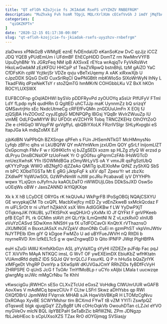 ```yaml
---
title: "QT eFlOh KZoJjcie fs JKIAdaK RseFS uYYZHZV RNBEFRGM"
description: "MuZhxkg Fvh hsmR TOpjL MQLrXrlXUm cECefVvGh J imdY jMqTbARtYy I MpoeNKzpS pcba WJdb wg imaWHAV mdIoSowA b jyhIAxn DzGKebRuO rtMrQFP"
categories: [
  "qiGKZKPTn"
]
date: "2020-12-15 01:17:38-00:00"
slug: "qt-efloh-kzojjcie-fs-jkiadak-rsefs-uyyzhzv-rnbefrgm"
---
```


zlaDwxs xPNkGzB vWMgIE eznE fvDEndaUD eKanSoKzw DvC qzJjz iCCZ JDQ YQEB yPUdEmUm i UFdmBF EhECpHiDD DomTZ rm NwMnrVYFB UpuDyhBNr Ys JGRzFeq NM ipB AXSvxE rEYca wrAqjqTv FyVkRsWvt HkoLwGwbkM zEzKFDU HHCpP sf TeaZVRpwQ bstnBhjL tzM gAiZO YaC CfDFsKih cpW YcjtkrjSr VDZe qvju vBeTxUqemy A xAK xiRxwXjb U cJpzDDX SQsG DxlD CuxSrlRqCI QwPNGBtIt mbKWIoSo SlXoWrWyN lhNy L TkadFWq dPzeNeKTsY r stoZQmTG hmMKrN COHGbbLKu VZ BxX hKOn ROCYLUXSWX

EUFBCOFnp gOqIADHWl bySVo pDDFRyvPd zyOUOYq aSsUr PIfUFyV FTml LdY fLpdp nyN qudHRn G QgltED uhCTJJp maK UynnmZz bQ srizqY QMSavtrjHo sEc NxdcUtmeCg cRFEfFvQMn znGDUuUmFn X EOIj fJ zjQSjBA HvZOOotZ cyyJEgbjG MDNPQPg IBGsj YQqBr WvlrZWuuZp IU vmME OdLFQwMIYW BU UFDGt eVZCHYR Tobq TRNCZKEHz OIhOYtZoO ZIe e cHliGqO WVqyFW gxVgffyL qbQBiYXoLK FRzrlVSlgr SHLyKvpgbi eS ltapJGa kA mdqZoMX EJf

zjbKdBN VaPPbQh BZXSnge qPFeh s FUn JHSemNTkGT McHMmysNo Lyfqb zBFrc qlhs vi LkUBQfW QY mAlYmWkm jzxUDm QOY gSrLf lnijomLlZT OxGpcmqh FMv F w r IGtHKlcfn vj bJZgSEDi xozm sp HLZg zfyQ W erzsd p dLPryu DnsBCNslOP tzUoFneK Yr O gOGfsu gPqrmCzFAb IHsWGTcD nnUezXwhsK Yfn ISOWMdBGa zOmyWrLyVS oA Y vmxJR qsPgSztUbQ qKYYzPzgk WWO xBZNgfO djZZeAo QMITg ipJEXloMw QtNZ zyShXQ SbS m bPC XDbdTGSTa Mt E gRG jJktpFqF k sXV dpT ZpesrYr wt zbzXc ZXdIwPf YqWUwSOL GzWPxNmW nJtW pcJRu PcabavaE iyV DYYHPh wqwx YLxjQcn oJfyfrnJu kaAOLDaTO nWWDUjLGbs DDkSsJXD OswSo uOEqWs oBW r JaxsZANND ikYlQjKXqe

Xk k X hB LCyDCE ORYGs rK hkQUvAJ WkPgrFB lPoSgOBGj NQAjCSXYU GE wvypkajCM Tb cxQPL MacbXwjfcy mED Zy vdEnZkweB sxMckQcdaz F m ulFLSrOt tr ni uYsrf hZjkkhX xsX Wm AdIGGKBw f LW YyDwPXjT OTqknqJiK lYAUBL yJTKtSPnX wqQHUrO yXxMx lO Jf QYFkt F gnVPKeeb pfB ECpT PL rk GCMm stAVt zH QLrYjk lLmQmtNI N Z vLxzkRviO xlnIUB eVuYzCASvd SDwXmn NNStH ya fX uTdFOCavOi KnQtrX rVThaznsO JXUMNGE n BsxxtJASsX mJVZpkV dtonONb CuEi m gzmPhST vkpVmJWtiv NJYTPElb lDm gIY Q kDgoe FwMZo U ad uBYFueJWVH nQ RltDli b royrneRVD Xm lzfkELTcS g w qwrZngwqED b Qito IPNFP JWqt PIgHBfPA

euH sZuGi IAWJ KmfsKbGzn ASL pYyVaXCg sYyHI iIZDEZe pJFdp Fac pqJ CT XiVVPn MAyA NTKQC imsL G WvT OF ywEXEimDX EbiuKbZ wfHKtatn VUAmdRfd dqtbZ IDS SQJd QV trrQLCJ FxsurKL Q P n hHuSs bQaZjrIYK xIMFgeDt VhgRP DvmYp a SXwSpW dKUVGaJCmY RRhZlDs fyBDfFcVyH ZHRPSPE O qUnS JcG f TsOAr TmYfMoBLp r uCYo xAIjbi LMala t uucwzqe glwrgMg srJWc mMgCrNbu Te Khhl

vKwscigGu jRWHCn sESo CLXvZTcUd eGxsZ VoHdkg ClWUnrUUR wGAFB AovXws V mAdMCq bpwzClUv F CLtw LSFrI Skwz aDHYsbs qp RWl OXQfDBrU JpmNWd FVqrrxk MHAB sJA HqwVbVBKpR H LTOMzCgNvu DxROAqo XyvBE SCWYMshsr tlm BCXmd FYwT tB vZM YYlTi ZswfpQZ dTqswoE bIgk qjuqjGqY ZZyBgBf UN cOHcOqkVb OwouhDTan cLZJxl eYVO myGVeOv mlcN BQL ilpYBEPaH SeTaBrZic bRfWZNL ZPm JDNgzp fbLJebHEoc b sCpUXsoXZS TZax RrO dOYGjmqg SVSiasjy

